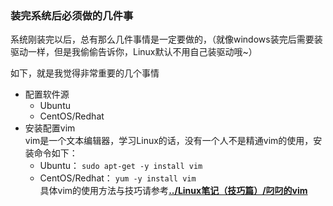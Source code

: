 ### 装完系统后必须做的几件事

系统刚装完以后，总有那么几件事情是一定要做的，（就像windows装完后需要装驱动一样，但是我偷偷告诉你，Linux默认不用自己装驱动哦~）

如下，就是我觉得非常重要的几个事情   
- 配置软件源   
  - Ubuntu   
  - CentOS/Redhat   
- 安装配置vim   
  vim是一个文本编辑器，学习Linux的话，没有一个人不是精通vim的使用，安装命令如下：   
  - Ubuntu： `sudo apt-get -y install vim`   
  - CentOS/Redhat： `yum -y install vim`     
  具体vim的使用方法与技巧请参考[**../Linux笔记（技巧篇）/叼叼的vim**](../Linux笔记（技巧篇）/叼叼的vim.md)

